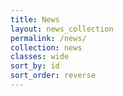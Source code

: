 ```yaml
---
title: News
layout: news_collection
permalink: /news/
collection: news
classes: wide
sort_by: id
sort_order: reverse
---
```

